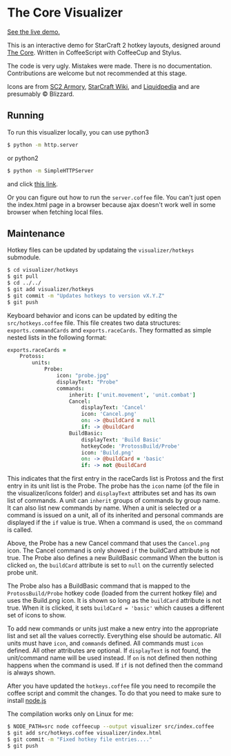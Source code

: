 # The Core Visualizer

[See the live demo.](http://Igonato.github.io/thecorevisualizer/visualizer)

This is an interactive demo for StarCraft 2 hotkey layouts, designed around [The Core](http://www.teamliquid.net/forum/viewmessage.php?topic_id=341878). Written in CoffeeScript with CoffeeCup and Stylus.

The code is very ugly. Mistakes were made. There is no documentation. Contributions are welcome but not recommended at this stage.

Icons are from [SC2 Armory](http://sc2armory.com/), [StarCraft Wiki](http://starcraft.wikia.com/wiki/StarCraft_II), and [Liquidpedia](http://wiki.teamliquid.net/starcraft2/Main_Page) and are presumably &copy; Blizzard.

## Running

To run this visualizer locally, you can use python3

```bash
$ python -m http.server
```
or python2
```bash
$ python -m SimpleHTTPServer
```
and click [this link](http://localhost:8000/visualizer).

Or you can figure out how to run the ``server.coffee`` file. You can't just open the index.html page in a browser because ajax doesn't work well in some browser when fetching local files.


## Maintenance

Hotkey files can be updated by updataing the ``visualizer/hotkeys`` submodule.

```bash
$ cd visualizer/hotkeys
$ git pull
$ cd ../../
$ git add visualizer/hotkeys
$ git commit -m "Updates hotkeys to version vX.Y.Z"
$ git push
```

Keyboard behavior and icons can be updated by editing the ``src/hotkeys.coffee`` file. This file creates two data structures: ``exports.commandCards`` and ``exports.raceCards``. They formatted as simple nested lists in the following format:

```coffee
exports.raceCards =
	Protoss:
		units:
			Probe:
				icon: "probe.jpg"
				displayText: "Probe"
				commands:
					inherit: ['unit.movement', 'unit.combat']
					Cancel:
						displayText: 'Cancel'
						icon: 'Cancel.png'
						on: -> @buildCard = null
						if: -> @buildCard
					BuildBasic:
						displayText: 'Build Basic'
						hotkeyCode: 'ProtossBuild/Probe'
						icon: 'Build.png'
						on: -> @buildCard = 'basic'
						if: -> not @buildCard
```

This indicates that the first entry in the raceCards list is Protoss and the first entry in its unit list is the Probe. The probe has the ``icon`` name (of the file in the visualizer/icons folder) and ``displayText`` attributes set and has its own list of commands. A unit can ``inherit`` groups of commands by group name. It can also list new commands by name. When a unit is selected or a command is issued on a unit, all of its inherited and personal commands are displayed if the ``if`` value is true. When a command is used, the ``on`` command is called.

Above, the Probe has a new Cancel command  that uses the ``Cancel.png`` icon. The Cancel command is only showed ``if`` the buildCard attribute is not true. The Probe also defines a new BuildBasic command  When the button is clicked ``on``, the ``buildCard`` attribute is set to ``null`` on the currently selected probe unit.

The Probe also has a BuildBasic command that is mapped to the ``ProtossBuild/Probe`` hotkey code (loaded from the current hotkey file) and uses the Build.png icon. It is shown so long as the ``buildCard`` attribute is not true. When it is clicked, it sets ``buildCard = 'basic'`` which causes a different set of icons to show.

To add new commands or units just make a new entry into the appropriate list and set all the values correctly. Everything else should be automatic. All units must have ``icon``, and ``commands`` defined. All commands must ``icon`` defined. All other attributes are optional. If ``displayText`` is not found, the unit/command name will be used instead. If ``on`` is not defined then nothing happens when the command is used. If ``if`` is not defined then the command is always shown.

After you have updated the ``hotkeys.coffee`` file you need to recompile the coffee script and commit the changes. To do that you need to make sure to install [node.js](http://nodejs.org/download/)

The compilation works only on Linux for me:

```bash
$ NODE_PATH=src node coffeecup --output visualizer src/index.coffee
$ git add src/hotkeys.coffee visualizer/index.html
$ git commit -m "Fixed hotkey file entries...."
$ git push
```
